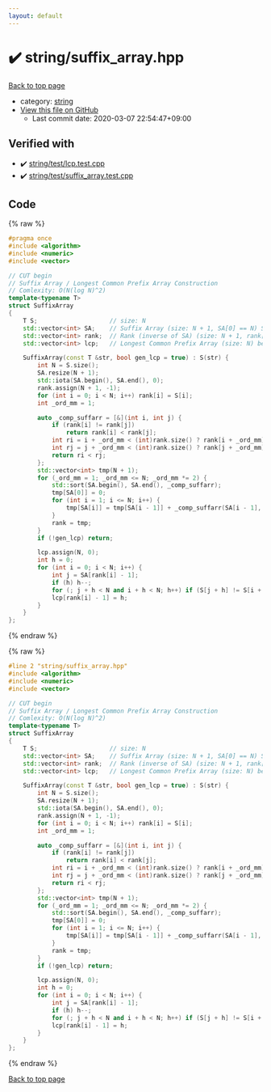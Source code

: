 ```yaml
---
layout: default
---
```


<!-- mathjax config similar to math.stackexchange -->
<script type="text/javascript" async
  src="https://cdnjs.cloudflare.com/ajax/libs/mathjax/2.7.5/MathJax.js?config=TeX-MML-AM_CHTML">
</script>
<script type="text/x-mathjax-config">
  MathJax.Hub.Config({
    TeX: { equationNumbers: { autoNumber: "AMS" }},
    tex2jax: {
      inlineMath: [ ['$','$'] ],
      processEscapes: true
    },
    "HTML-CSS": { matchFontHeight: false },
    displayAlign: "left",
    displayIndent: "2em"
  });
</script>

<script type="text/javascript" src="https://cdnjs.cloudflare.com/ajax/libs/jquery/3.4.1/jquery.min.js"></script>
<script src="https://cdn.jsdelivr.net/npm/jquery-balloon-js@1.1.2/jquery.balloon.min.js" integrity="sha256-ZEYs9VrgAeNuPvs15E39OsyOJaIkXEEt10fzxJ20+2I=" crossorigin="anonymous"></script>
<script type="text/javascript" src="../../assets/js/copy-button.js"></script>
<link rel="stylesheet" href="../../assets/css/copy-button.css" />


# :heavy_check_mark: string/suffix_array.hpp

<a href="../../index.html">Back to top page</a>

* category: <a href="../../index.html#b45cffe084dd3d20d928bee85e7b0f21">string</a>
* <a href="{{ site.github.repository_url }}/blob/master/string/suffix_array.hpp">View this file on GitHub</a>
    - Last commit date: 2020-03-07 22:54:47+09:00




## Verified with

* :heavy_check_mark: <a href="../../verify/string/test/lcp.test.cpp.html">string/test/lcp.test.cpp</a>
* :heavy_check_mark: <a href="../../verify/string/test/suffix_array.test.cpp.html">string/test/suffix_array.test.cpp</a>


## Code

<a id="unbundled"></a>
{% raw %}
```cpp
#pragma once
#include <algorithm>
#include <numeric>
#include <vector>

// CUT begin
// Suffix Array / Longest Common Prefix Array Construction
// Comlexity: O(N(log N)^2)
template<typename T>
struct SuffixArray
{
    T S;                    // size: N
    std::vector<int> SA;    // Suffix Array (size: N + 1, SA[0] == N) SA[i] means S[SA[i]:]
    std::vector<int> rank;  // Rank (inverse of SA) (size: N + 1, rank[N] == 0)
    std::vector<int> lcp;   // Longest Common Prefix Array (size: N) betw. S[SA[i]:] & S[SA[i + 1]:]

    SuffixArray(const T &str, bool gen_lcp = true) : S(str) {
        int N = S.size();
        SA.resize(N + 1);
        std::iota(SA.begin(), SA.end(), 0);
        rank.assign(N + 1, -1);
        for (int i = 0; i < N; i++) rank[i] = S[i];
        int _ord_mm = 1;

        auto _comp_suffarr = [&](int i, int j) {
            if (rank[i] != rank[j])
                return rank[i] < rank[j];
            int ri = i + _ord_mm < (int)rank.size() ? rank[i + _ord_mm] : -1;
            int rj = j + _ord_mm < (int)rank.size() ? rank[j + _ord_mm] : -1;
            return ri < rj;
        };
        std::vector<int> tmp(N + 1);
        for (_ord_mm = 1; _ord_mm <= N; _ord_mm *= 2) {
            std::sort(SA.begin(), SA.end(), _comp_suffarr);
            tmp[SA[0]] = 0;
            for (int i = 1; i <= N; i++) {
                tmp[SA[i]] = tmp[SA[i - 1]] + _comp_suffarr(SA[i - 1], SA[i]);
            }
            rank = tmp;
        }
        if (!gen_lcp) return;

        lcp.assign(N, 0);
        int h = 0;
        for (int i = 0; i < N; i++) {
            int j = SA[rank[i] - 1];
            if (h) h--;
            for (; j + h < N and i + h < N; h++) if (S[j + h] != S[i + h]) break;
            lcp[rank[i] - 1] = h;
        }
    }
};

```
{% endraw %}

<a id="bundled"></a>
{% raw %}
```cpp
#line 2 "string/suffix_array.hpp"
#include <algorithm>
#include <numeric>
#include <vector>

// CUT begin
// Suffix Array / Longest Common Prefix Array Construction
// Comlexity: O(N(log N)^2)
template<typename T>
struct SuffixArray
{
    T S;                    // size: N
    std::vector<int> SA;    // Suffix Array (size: N + 1, SA[0] == N) SA[i] means S[SA[i]:]
    std::vector<int> rank;  // Rank (inverse of SA) (size: N + 1, rank[N] == 0)
    std::vector<int> lcp;   // Longest Common Prefix Array (size: N) betw. S[SA[i]:] & S[SA[i + 1]:]

    SuffixArray(const T &str, bool gen_lcp = true) : S(str) {
        int N = S.size();
        SA.resize(N + 1);
        std::iota(SA.begin(), SA.end(), 0);
        rank.assign(N + 1, -1);
        for (int i = 0; i < N; i++) rank[i] = S[i];
        int _ord_mm = 1;

        auto _comp_suffarr = [&](int i, int j) {
            if (rank[i] != rank[j])
                return rank[i] < rank[j];
            int ri = i + _ord_mm < (int)rank.size() ? rank[i + _ord_mm] : -1;
            int rj = j + _ord_mm < (int)rank.size() ? rank[j + _ord_mm] : -1;
            return ri < rj;
        };
        std::vector<int> tmp(N + 1);
        for (_ord_mm = 1; _ord_mm <= N; _ord_mm *= 2) {
            std::sort(SA.begin(), SA.end(), _comp_suffarr);
            tmp[SA[0]] = 0;
            for (int i = 1; i <= N; i++) {
                tmp[SA[i]] = tmp[SA[i - 1]] + _comp_suffarr(SA[i - 1], SA[i]);
            }
            rank = tmp;
        }
        if (!gen_lcp) return;

        lcp.assign(N, 0);
        int h = 0;
        for (int i = 0; i < N; i++) {
            int j = SA[rank[i] - 1];
            if (h) h--;
            for (; j + h < N and i + h < N; h++) if (S[j + h] != S[i + h]) break;
            lcp[rank[i] - 1] = h;
        }
    }
};

```
{% endraw %}

<a href="../../index.html">Back to top page</a>

